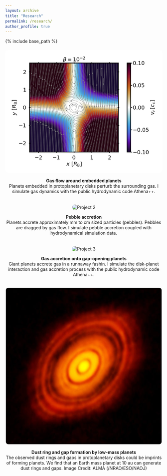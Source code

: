 ```yaml
---
layout: archive
title: "Research"
permalink: /research/
author_profile: true
---
```


{% include base_path %}

<style>
.grid-container {
  display: grid;
  grid-template-columns: repeat(auto-fill, minmax(250px, 1fr));
  gap: 20px;
  margin-top: 20px;
}
.grid-item {
  text-align: center;
}
.grid-item img {
  max-width: 100%;
  height: auto;
  border-radius: 8px;
}
</style>

<div class="grid-container">
  <div class="grid-item">
    <img src="/images/disk_plane_vel1_m0.100_b1e-02_tacc1e+05_t50.png" alt="Project 1">
    <p><strong>Gas flow around embedded planets</strong><br>Planets embedded in protoplanetary disks perturb the surrounding gas. I simulate gas dynamics with the public hydrodynamic code Athena++.</p>
  </div>
  <div class="grid-item">
    <img src="/images/3D_trajectories.gif" alt="Project 2">
    <p><strong>Pebble accretion</strong><br>Planets accrete approximately mm to cm sized particles (pebbles). Pebbles are dragged by gas flow. I simulate pebble accretion coupled with hydrodynamical simulation data.</p>
  </div>
    <div class="grid-item">
    <img src="/images/output.gif" alt="Project 3">
    <p><strong>Gas accretion onto gap-opening planets</strong><br>Giant planets accrete gas in a runnaway fashin. I simulate the disk-planet interaction and gas accretion process with the public hydrodynamic code Athena++.</p>
  </div>
  <div class="grid-item">
    <img src="/images/141105_ALMA_HL_01.jpg" alt="Project 4">
    <p><strong>Dust ring and gap formation by low-mass planets</strong><br>The observed dust rings and gaps in protoplanetary disks could be imprints of forming planets. We find that an Earth mass planet at 10 au can generate dust rings and gaps. Image Credit: ALMA (/NRAO/ESO/NAOJ)</p>
  </div>
</div>
